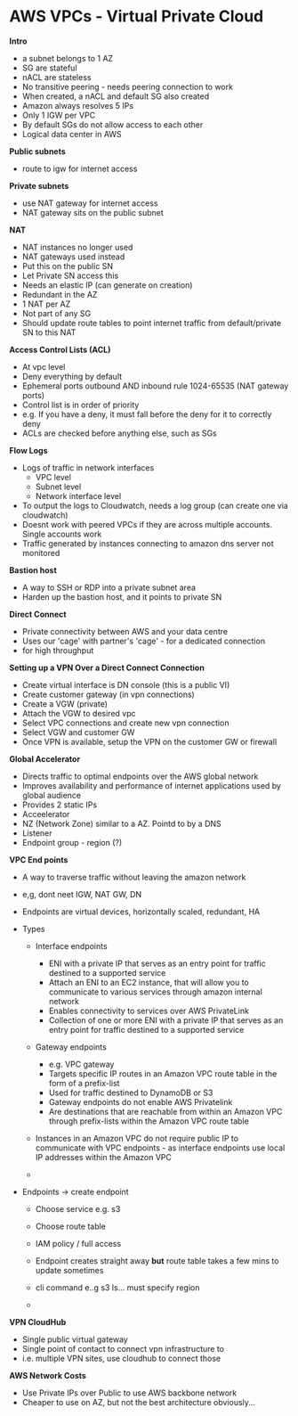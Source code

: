 # AWS VPCs - Virtual Private Cloud

**Intro**

- a subnet belongs to 1 AZ
- SG are stateful
- nACL are stateless
- No transitive peering - needs peering connection to work
- When created, a nACL and default SG also created
- Amazon always resolves 5 IPs
- Only 1 IGW per VPC
- By default SGs do not allow access to each other
- Logical data center in AWS

**Public subnets**

- route to igw for internet access

**Private subnets**

- use NAT gateway for internet access
- NAT gateway sits on the public subnet

**NAT**

- NAT instances no longer used
- NAT gateways used instead
- Put this on the public SN
- Let Private SN access this
- Needs an elastic IP (can generate on creation)
- Redundant in the AZ
- 1 NAT per AZ
- Not part of any SG
- Should update route tables to point internet traffic from default/private SN to this NAT

**Access Control Lists (ACL)**

- At vpc level
- Deny everything by default
- Ephemeral ports outbound AND inbound rule 1024-65535 (NAT gateway ports)
- Control list is in order of priority
- e.g. If you have a deny, it must fall before the deny for it to correctly deny
- ACLs are checked before anything else, such as SGs

**Flow Logs**

- Logs of traffic in network interfaces
    - VPC level
    - Subnet level
    - Network interface level
- To output the logs to Cloudwatch, needs a log group (can create one via cloudwatch)
- Doesnt work with peered VPCs if they are across multiple accounts. Single accounts work
- Traffic generated by instances connecting to amazon dns server not monitored

**Bastion host**

- A way to SSH or RDP into a private subnet area
- Harden up the bastion host, and it points to private SN

**Direct Connect**

- Private connectivity between AWS and your data centre
- Uses our 'cage' with partner's 'cage' - for a dedicated connection
- for high throughput

**Setting up a VPN Over a Direct Connect Connection**

- Create virtual interface is DN console (this is a public VI)
- Create customer gateway (in vpn connections)
- Create a VGW (private)
- Attach the VGW to desired vpc
- Select VPC connections and create new vpn connection
- Select VGW and customer GW
- Once VPN is available, setup the VPN on the customer GW or firewall

**Global Accelerator**

- Directs traffic to optimal endpoints over the AWS global network
- Improves availability and performance of internet applications used by global audience
- Provides 2 static IPs
- Acceelerator
- NZ (Network Zone) similar to a AZ. Pointd to by a DNS
- Listener
- Endpoint group - region (?)

**VPC End points**

- A way to traverse traffic without leaving the amazon network
- e,g, dont neet IGW, NAT GW, DN
- Endpoints are virtual devices, horizontally scaled, redundant, HA
- Types
    - Interface endpoints
        - ENI with a private IP that serves as an entry point for traffic destined to a supported service
        - Attach an ENI to an EC2 instance, that will allow you to communicate to various services through amazon internal network
        - Enables connectivity to services over AWS PrivateLink
        - Collection of one or more ENI with a private IP that serves as an entry point for traffic destined to a supported service
    - Gateway endpoints
        - e.g. VPC gateway
        - Targets specific IP routes in an Amazon VPC route table in the form of a prefix-list
        - Used for traffic destined to DynamoDB or S3
        - Gateway endpoints do not enable AWS Privatelink
        - Are destinations that are reachable from within an Amazon VPC through prefix-lists within the Amazon VPC route table
    - Instances in an Amazon VPC do not require public IP to communicate with VPC endpoints - as interface endpoints use local IP addresses within the Amazon VPC

    -

- Endpoints -> create endpoint
    - Choose service e.g. s3
    - Choose route table
    - IAM policy / full access
    - Endpoint creates straight away **but** route table takes a few mins to update sometimes
    - cli command e..g s3 ls... must specify region

    -

**VPN CloudHub**

- Single public virtual gateway
- Single point of contact to connect vpn infrastructure to
- i.e. multiple VPN sites, use cloudhub to connect those

**AWS Network Costs**

- Use Private IPs over Public to use AWS backbone network
- Cheaper to use on AZ, but not the best architecture obviously...

